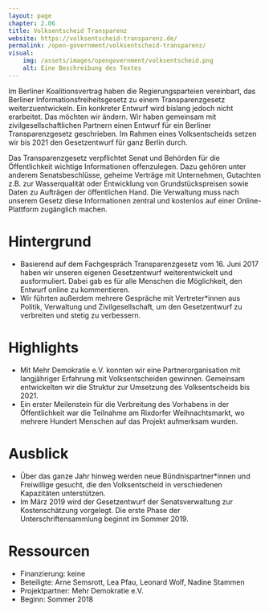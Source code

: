 ```yaml
---
layout: page
chapter: 2.06
title: Volksentscheid Transparenz
website: https://volksentscheid-transparenz.de/
permalink: /open-government/volksentscheid-transparenz/
visual:
    img: /assets/images/opengovernment/volksentscheid.png
    alt: Eine Beschreibung des Textes
---
```


Im Berliner Koalitionsvertrag haben die Regierungsparteien vereinbart, das Berliner Informationsfreiheitsgesetz zu einem Transparenzgesetz weiterzuentwickeln. Ein konkreter Entwurf wird bislang jedoch nicht erarbeitet. Das möchten wir ändern. Wir haben gemeinsam mit zivilgesellschaftlichen Partnern einen Entwurf für ein Berliner Transparenzgesetz geschrieben. Im Rahmen eines Volksentscheids setzen wir bis 2021 den Gesetzentwurf für ganz Berlin durch.

Das Transparenzgesetz verpflichtet Senat und Behörden für die Öffentlichkeit wichtige Informationen offenzulegen. Dazu gehören unter anderem Senatsbeschlüsse, geheime Verträge mit Unternehmen, Gutachten z.B. zur Wasserqualität oder Entwicklung von Grundstückspreisen sowie Daten zu Aufträgen der öffentlichen Hand. Die Verwaltung muss nach unserem Gesetz diese Informationen zentral und kostenlos auf einer Online-Plattform zugänglich machen.


# Hintergrund

* Basierend auf dem Fachgespräch Transparenzgesetz vom 16. Juni 2017 haben wir unseren eigenen Gesetzentwurf weiterentwickelt und ausformuliert. Dabei gab es für alle Menschen die Möglichkeit, den Entwurf online zu kommentieren.
* Wir führten außerdem mehrere Gespräche mit Vertreter\*innen aus Politik, Verwaltung und Zivilgesellschaft, um den Gesetzentwurf zu verbreiten und stetig zu verbessern.


# Highlights

* Mit Mehr Demokratie e.V. konnten wir eine Partnerorganisation mit langjähriger Erfahrung mit Volksentscheiden gewinnen. Gemeinsam entwickelten wir die Struktur zur Umsetzung des Volksentscheids bis 2021.
* Ein erster Meilenstein für die Verbreitung des Vorhabens in der Öffentlichkeit war die Teilnahme am Rixdorfer Weihnachtsmarkt, wo mehrere Hundert Menschen auf das Projekt aufmerksam wurden.


# Ausblick

* Über das ganze Jahr hinweg werden neue Bündnispartner*innen und Freiwillige gesucht, die den Volksentscheid in verschiedenen Kapazitäten unterstützen.
* Im März 2019 wird der Gesetzentwurf der Senatsverwaltung zur Kostenschätzung vorgelegt.
Die erste Phase der Unterschriftensammlung beginnt im Sommer 2019.


# Ressourcen
* Finanzierung: keine
* Beteiligte: Arne Semsrott, Lea Pfau, Leonard Wolf, Nadine Stammen
* Projektpartner: Mehr Demokratie e.V.
* Beginn: Sommer 2018

